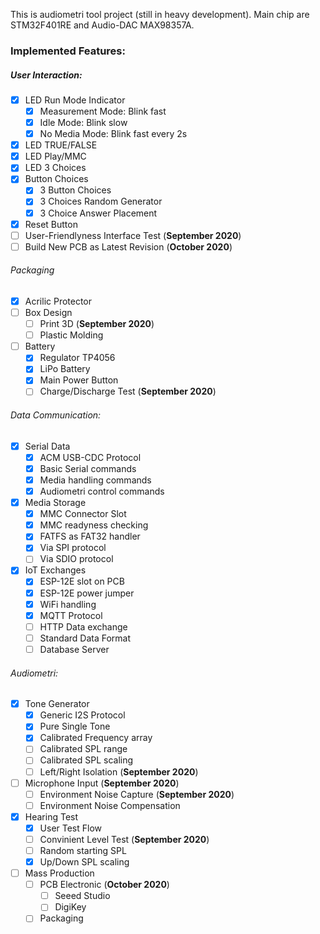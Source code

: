 This is audiometri tool project (still in heavy development).
Main chip are STM32F401RE and Audio-DAC MAX98357A.

### Implemented Features:

##### User Interaction:

- [X] LED Run Mode Indicator
	- [x] Measurement Mode: Blink fast
	- [x] Idle Mode: Blink slow
	- [x] No Media Mode: Blink fast every 2s
- [X] LED TRUE/FALSE
- [X] LED Play/MMC
- [x] LED 3 Choices
- [X] Button Choices
	- [x] 3 Button Choices
	- [x] 3 Choices Random Generator
	- [x] 3 Choice Answer Placement
- [x] Reset Button
- [ ] User-Friendlyness Interface Test (**September 2020**)
- [ ] Build New PCB as Latest Revision  (**October 2020**)

###### Packaging

- [x] Acrilic Protector
- [ ] Box Design
	- [ ] Print 3D (**September 2020**)
	- [ ] Plastic Molding
- [ ] Battery
	- [x] Regulator TP4056
	- [x] LiPo Battery
	- [x] Main Power Button
	- [ ] Charge/Discharge Test (**September 2020**)

###### Data Communication:

- [X] Serial Data
	- [x] ACM USB-CDC Protocol
	- [x] Basic Serial commands
	- [x] Media handling commands
	- [x] Audiometri control commands

- [x] Media Storage
	- [x] MMC Connector Slot
	- [x] MMC readyness checking
	- [x] FATFS as FAT32 handler
	- [x] Via SPI protocol
	- [ ] Via SDIO protocol

- [x] IoT Exchanges
	- [x] ESP-12E slot on PCB
	- [x] ESP-12E power jumper
	- [x] WiFi handling
	- [x] MQTT Protocol
	- [ ] HTTP Data exchange
	- [ ] Standard Data Format
	- [ ] Database Server

###### Audiometri:

- [x] Tone Generator
	- [x] Generic I2S Protocol
	- [x] Pure Single Tone
	- [x] Calibrated Frequency array
	- [ ] Calibrated SPL range
	- [ ] Calibrated SPL scaling
	- [ ] Left/Right Isolation (**September 2020**) 
	
- [ ] Microphone Input (**September 2020**)
	- [ ] Environment Noise Capture (**September 2020**)
	- [ ] Environment Noise Compensation

- [x] Hearing Test
	- [x] User Test Flow
	- [ ] Convinient Level Test (**September 2020**)
	- [ ] Random starting SPL
	- [x] Up/Down SPL scaling
	
- [ ] Mass Production
	- [ ] PCB Electronic (**October 2020**)
		- [ ] Seeed Studio
		- [ ] DigiKey
	- [ ] Packaging

